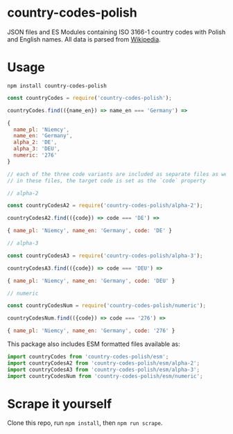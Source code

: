 # country-codes-polish

JSON files and ES Modules containing ISO 3166-1 country codes with Polish and English names. All data is parsed from [Wikipedia](https://en.wikipedia.org/wiki/ISO_3166-1).

# Usage
```
npm install country-codes-polish
```
```javascript
const countryCodes = require('country-codes-polish');

countryCodes.find(({name_en}) => name_en === 'Germany') =>

{
  name_pl: 'Niemcy',
  name_en: 'Germany',
  alpha_2: 'DE',
  alpha_3: 'DEU',
  numeric: '276'
}

// each of the three code variants are included as separate files as well
// in these files, the target code is set as the `code` property

// alpha-2

const countryCodesA2 = require('country-codes-polish/alpha-2');

countryCodesA2.find(({code}) => code === 'DE') =>

{ name_pl: 'Niemcy', name_en: 'Germany', code: 'DE' }

// alpha-3

const countryCodesA3 = require('country-codes-polish/alpha-3');

countryCodesA3.find(({code}) => code === 'DEU') =>

{ name_pl: 'Niemcy', name_en: 'Germany', code: 'DEU' }

// numeric

const countryCodesNum = require('country-codes-polish/numeric');

countryCodesNum.find(({code}) => code === '276') =>

{ name_pl: 'Niemcy', name_en: 'Germany', code: '276' }
```
This package also includes ESM formatted files available as:
```javascript
import countryCodes from 'country-codes-polish/esm';
import countryCodesA2 from 'country-codes-polish/esm/alpha-2';
import countryCodesA3 from 'country-codes-polish/esm/alpha-3';
import countryCodesNum from 'country-codes-polish/esm/numeric';
```
# Scrape it yourself

Clone this repo, run `npm install`, then `npm run scrape`.